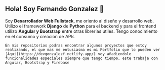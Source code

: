 ## Hola! Soy Fernando Gonzalez 👋
Soy **Desarrollador Web Fullstack**, me oriento al diseño y desarrollo web.
Utilizo el framework **Django** de **Python** para el backend y 
para el frontend utilizo **Angular y Bootstrap** entre otras librerias utiles.
Tengo conocimiento en el consumo y creacion de APIs

`En mis repositorios podras encontrar algunos proyectos que estoy realizando, el que mas me entusiasma es mi Portfolio que lo pueden ver [Aqui](https://devgonzalezf.netlify.app/) voy añadiendole funcionalidades especiales siempre que tengo tiempo, este trabaja con Angular, Bootstrap y Firebase` 

